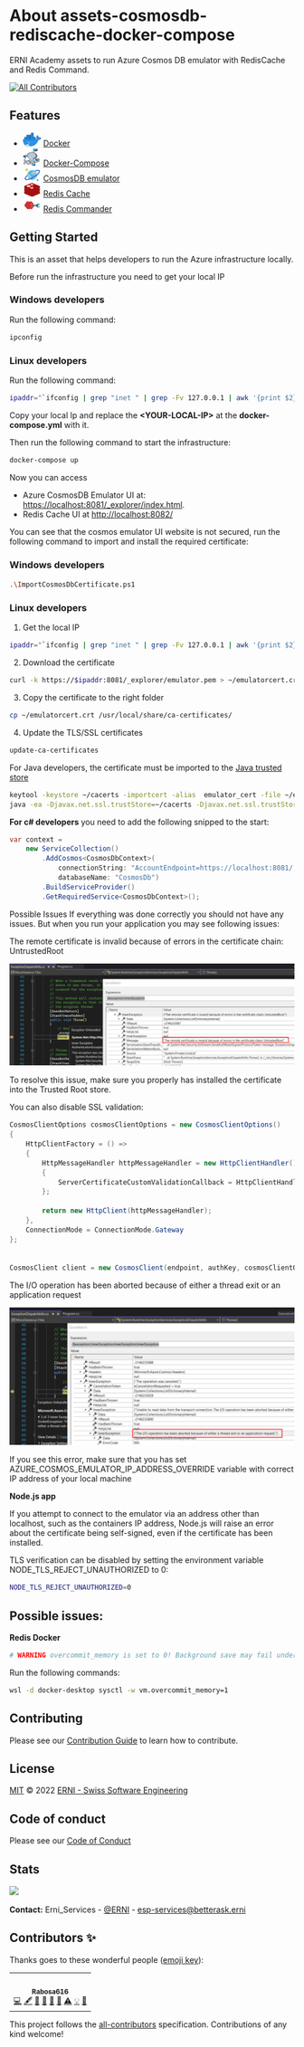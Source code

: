 # About assets-cosmosdb-rediscache-docker-compose

ERNI Academy assets to run Azure Cosmos DB emulator with RedisCache and Redis Command.

<!-- ALL-CONTRIBUTORS-BADGE:START - Do not remove or modify this section -->
[![All Contributors](https://img.shields.io/badge/all_contributors-1-orange.svg?style=flat-square)](#contributors)
<!-- ALL-CONTRIBUTORS-BADGE:END -->

## Features

- <img src="./images/Docker.png" width="32" height="24"> [Docker](https://www.docker.com/)
- <img src="./images/DockerCompose.png" width="32" height="32"> [Docker-Compose](https://docs.docker.com/compose/)
- <img src="./images/CosmosDb.png" width="32" height="24"> [CosmosDB emulator](https://docs.microsoft.com/en-us/azure/cosmos-db/linux-emulator?tabs=ssl-netstd21)
- <img src="./images/RedisCache.png" width="32" height="24"> [Redis Cache](https://redis.io/)
- <img src="./images/RedisCommander.png" width="32" height="24"> [Redis Commander](http://joeferner.github.io/redis-commander/)

## Getting Started

This is an asset that helps developers to run the Azure infrastructure locally.

Before run the infrastructure you need to get your local IP

### **Windows developers**

Run the following command:

```sh
ipconfig
```

### **Linux developers**

Run the following command:

```sh
ipaddr="`ifconfig | grep "inet " | grep -Fv 127.0.0.1 | awk '{print $2}' | head -n 1`"
```


Copy your local Ip and replace the **\<YOUR-LOCAL-IP\>** at the **docker-compose.yml** with it.

Then run the following command to start the infrastructure:

```sh
docker-compose up
```

Now you can access

- Azure CosmosDB Emulator UI at: [https://localhost:8081/_explorer/index.html](https://localhost:8081/_explorer/index.html).
- Redis Cache UI at [http://localhost:8082/](http://localhost:8082/)

You can see that the cosmos emulator UI website is not secured, run the following command to import and install the required certificate:

### **Windows developers**

```sh
.\ImportCosmosDbCertificate.ps1
```
### **Linux developers**

1. Get the local IP

```sh
ipaddr="`ifconfig | grep "inet " | grep -Fv 127.0.0.1 | awk '{print $2}' | head -n 1`"
```

2. Download the certificate

```sh
curl -k https://$ipaddr:8081/_explorer/emulator.pem > ~/emulatorcert.crt
```

3. Copy the certificate to the right folder

```sh
cp ~/emulatorcert.crt /usr/local/share/ca-certificates/
```

4. Update the TLS/SSL certificates

```sh
update-ca-certificates
```

For Java developers, the certificate must be imported to the [Java trusted store](https://docs.microsoft.com/en-us/azure/cosmos-db/local-emulator-export-ssl-certificates)

```sh
keytool -keystore ~/cacerts -importcert -alias  emulator_cert -file ~/emulatorcert.crt
java -ea -Djavax.net.ssl.trustStore=~/cacerts -Djavax.net.ssl.trustStorePassword="changeit" $APPLICATION_ARGUMENTS
```

**For c# developers** you need to add the following snipped to the start:

```csharp
var context = 
    new ServiceCollection()
        .AddCosmos<CosmosDbContext>(
            connectionString: "AccountEndpoint=https://localhost:8081/;AccountKey=C2y6yDjf5/R+ob0N8A7Cgv30VRDJIWEHLM+4QDU5DE2nQ9nDuVTqobD4b8mGGyPMbIZnqyMsEcaGQy67XIw/Jw==",
            databaseName: "CosmosDb")
        .BuildServiceProvider()
        .GetRequiredService<CosmosDbContext>();

```

Possible Issues
If everything was done correctly you should not have any issues. But when you run your application you may see following issues:

The remote certificate is invalid because of errors in the certificate chain: UntrustedRoot

![Error-UntrastedRoot](./images/error-untrasted-root.png)

To resolve this issue, make sure you properly has installed the certificate into the Trusted Root store.

You can also disable SSL validation:
```csharp
CosmosClientOptions cosmosClientOptions = new CosmosClientOptions()
{
    HttpClientFactory = () =>
    {
        HttpMessageHandler httpMessageHandler = new HttpClientHandler()
        {
            ServerCertificateCustomValidationCallback = HttpClientHandler.DangerousAcceptAnyServerCertificateValidator
        };

        return new HttpClient(httpMessageHandler);
    },
    ConnectionMode = ConnectionMode.Gateway
};


CosmosClient client = new CosmosClient(endpoint, authKey, cosmosClientOptions);
```

The I/O operation has been aborted because of either a thread exit or an application request

![Error-IO-Aborted](images/error-io-operation-aborted.png)

If you see this error, make sure that you has set AZURE_COSMOS_EMULATOR_IP_ADDRESS_OVERRIDE variable with correct IP address of your local machine

**Node.js app**

If you attempt to connect to the emulator via an address other than localhost, such as the containers IP address, Node.js will raise an error about the certificate being self-signed, even if the certificate has been installed.

TLS verification can be disabled by setting the environment variable NODE_TLS_REJECT_UNAUTHORIZED to 0:

```sh
NODE_TLS_REJECT_UNAUTHORIZED=0
```

## Possible issues:
**Redis Docker**

```sh
# WARNING overcommit_memory is set to 0! Background save may fail under low memory condition. To fix this issue add 'vm.overcommit_memory = 1' to /etc/sysctl.conf and then reboot or run the command 'sysctl vm.overcommit_memory=1' for this to take effect.
```

Run the following commands:

```sh
wsl -d docker-desktop sysctl -w vm.overcommit_memory=1
```

## Contributing

Please see our [Contribution Guide](CONTRIBUTING.md) to learn how to contribute.

## License

[MIT](LICENSE) © 2022 [ERNI - Swiss Software Engineering](https://www.betterask.erni)

## Code of conduct

Please see our [Code of Conduct](CODE_OF_CONDUCT.md)

## Stats

<img src=https://repobeats.axiom.co/api/embed/8626c4db83ca6b129f2fa5df00c11736a89dcafa.svg>


**Contact:** 
Erni_Services  - [@ERNI](https://twitter.com/ERNI) - esp-services@betterask.erni

## Contributors ✨

Thanks goes to these wonderful people ([emoji key](https://allcontributors.org/docs/en/emoji-key)):

<!-- ALL-CONTRIBUTORS-LIST:START - Do not remove or modify this section -->
<!-- prettier-ignore-start -->
<!-- markdownlint-disable -->
<table>
  <tr>
    <td align="center"><a href="https://github.com/Rabosa616"><img src="https://avatars.githubusercontent.com/u/12774781?v=4?s=100" width="100px;" alt=""/><br /><sub><b>Rabosa616</b></sub></a><br /><a href="https://github.com/ERNI-Academy/assets-cosmosdb-rediscache-docker-compose/commits?author=Rabosa616" title="Code">💻</a> <a href="#content-Rabosa616" title="Content">🖋</a> <a href="https://github.com/ERNI-Academy/assets-cosmosdb-rediscache-docker-compose/commits?author=Rabosa616" title="Documentation">📖</a> <a href="#design-Rabosa616" title="Design">🎨</a> <a href="#ideas-Rabosa616" title="Ideas, Planning, & Feedback">🤔</a> <a href="#maintenance-Rabosa616" title="Maintenance">🚧</a> <a href="https://github.com/ERNI-Academy/assets-cosmosdb-rediscache-docker-compose/commits?author=Rabosa616" title="Tests">⚠️</a> <a href="#example-Rabosa616" title="Examples">💡</a> <a href="https://github.com/ERNI-Academy/assets-cosmosdb-rediscache-docker-compose/pulls?q=is%3Apr+reviewed-by%3ARabosa616" title="Reviewed Pull Requests">👀</a></td>
  </tr>
</table>

<!-- markdownlint-restore -->
<!-- prettier-ignore-end -->

<!-- ALL-CONTRIBUTORS-LIST:END -->
This project follows the [all-contributors](https://github.com/all-contributors/all-contributors) specification. Contributions of any kind welcome!
